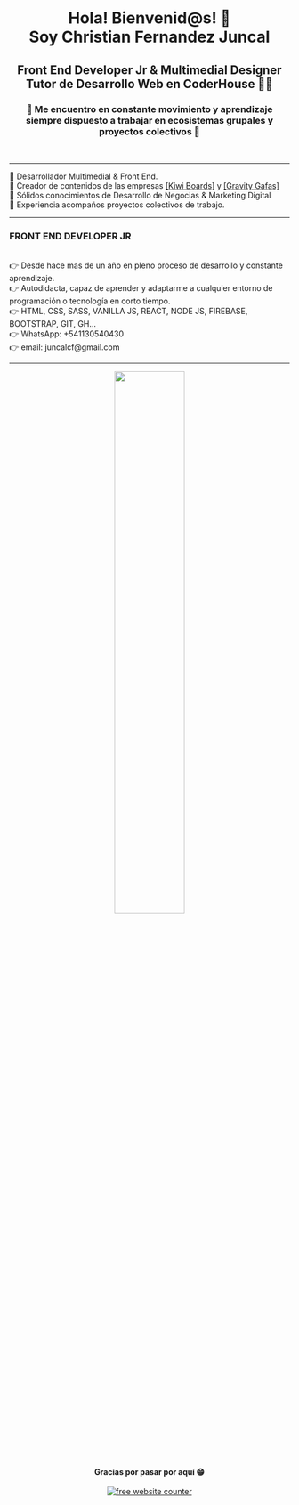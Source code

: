 <h1 align="center">Hola! Bienvenid@s! 👋<br />Soy Christian Fernandez Juncal</h1>
<h2 align="center">Front End Developer Jr & Multimedial Designer <br />Tutor de Desarrollo Web en CoderHouse 👨‍🎓</h2>
<h3 align="center">🎯 Me encuentro en constante movimiento y aprendizaje siempre dispuesto a trabajar en ecosistemas grupales y proyectos colectivos 🚀</h3>
&nbsp;<br />

***
<div>
    🔸 Desarrollador Multimedial & Front End.<br/>
    🔸 Creador de contenidos de las empresas <a target=_blank href="https://www.instagram.com/kiwi.boards/?hl=es-la">[Kiwi Boards]</a> y <a target=_blank href="https://www.instagram.com/gravitygafas/?hl=es-la">[Gravity Gafas]</a><br/>
    🔸 Sólidos conocimientos de Desarrollo de Negocias & Marketing Digital<br/>
    🔸 Experiencia acompaños proyectos colectivos de trabajo.<br/>
</div>

***
    
  
   
<div>
<h3> FRONT END DEVELOPER JR </h3> <br/>
👉 Desde hace mas de un año en pleno proceso de desarrollo y constante aprendizaje.<br/>
👉 Autodidacta, capaz de aprender y adaptarme a cualquier entorno de programación o tecnología en corto tiempo.<br/>
👉 HTML, CSS, SASS, VANILLA JS, REACT, NODE JS, FIREBASE, BOOTSTRAP, GIT, GH...<br/>
👉 WhatsApp: +541130540430 <br/>
👉 email: juncalcf@gmail.com <br/>
</div>



---
<div align="center">
<img width="50%" src="https://i.ibb.co/qFg89P1/firma-Copy.png" />
 <div>

<div align="center">
<h4 align="center">Gracias por pasar por aquí 😁</h4>
<a href="https://www.freecounterstat.com" title="free website counter"><img src="https://counter2.stat.ovh/private/freecounterstat.php?c=wjl1pwdfgquhgw6dkuj6prj5qqhnk1sx" border="0" title="free website counter" alt="free website counter"></a>
</div>


